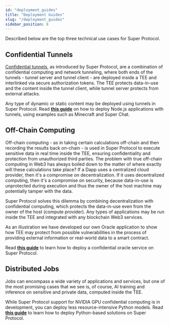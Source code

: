 ```yaml
---
id: "deployment_guides"
title: "Deployment Guides"
slug: "/deployment_guides"
sidebar_position: 8
---
```


Described below are the top three technical use cases for Super Protocol.

## Confidential Tunnels

[Confidential tunnels](/developers/fundamentals/tunnels), as introduced by Super Protocol, are a combination of confidential computing and network tunneling, where both ends of the tunnels - tunnel server and tunnel client - are deployed inside a TEE and interlinked via secure authorization tokens. The TEE protects data-in-use and the content inside the tunnel client, while tunnel server protects from external attacks.

Any type of dynamic or static content may be deployed using tunnels in Super Protocol. Read [**this guide**](/developers/deployment_guides/tunnels) on how to deploy Node.js applications with tunnels, using examples such as Minecraft and Super Chat. 

## Off-Chain Computing

Off-chain computing - as in taking certain calculations off-chain and then recording the results back on-chain - is used in Super Protocol to execute sensitive data in real time inside the TEE, ensuring confidentiality and protection from unauthorized third parties. The problem with true off-chain computing in Web3 has always boiled down to the matter of where exactly will these calculations take place? If a Dapp uses a centralized cloud provider, then it's a compromise on decentralization. If it uses decentralized computing, then it's a compromise on security, because data-in-use is unprotected during execution and thus the owner of the host machine may potentially tamper with the data. 

Super Protocol solves this dilemma by combining decentralization with confidential computing, which protects the data-in-use even from the owner of the host (compute provider). Any types of applications may be run inside the TEE and integrated with any blockchain Web3 services.

As an illustration we have developed our own Oracle application to show how TEE may protect from possible vulnerabilities in the process of providing external information or real-world data to a smart contract. 

Read [**this guide**](/developers/deployment_guides/blockchain) to learn how to deploy a confidential oracle service on Super Protocol.

## Distributed Jobs

Jobs can encompass a wide variety of applications and services, but one of the most promising cases that we see is, of course, AI training and inference on sensitive and private data, computed inside the TEE.

While Super Protocol support for NVIDIA GPU confidential computing is in development, you can deploy less resource-intensive Python models. Read [**this guide**](/developers/deployment_guides/python) to learn how to deploy Python-based solutions on Super Protocol.

